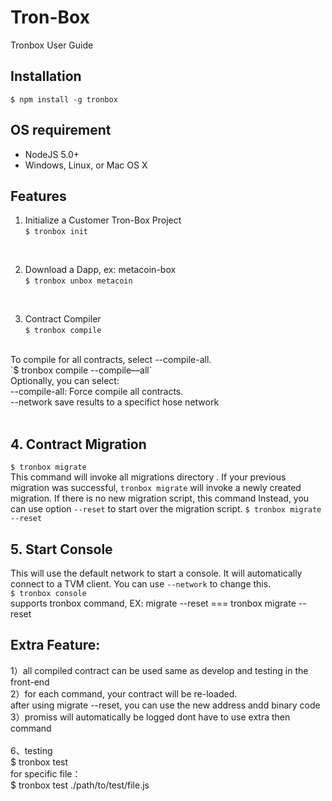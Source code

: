 # Tron-Box
Tronbox User Guide
## Installation
`$ npm install -g tronbox`
## OS requirement
- NodeJS 5.0+
- Windows, Linux, or Mac OS X

## Features
1. Initialize a Customer Tron-Box Project<br>
`$ tronbox init`
<br>

2. Download a Dapp, ex: metacoin-box<br>
`$ tronbox unbox metacoin`
<br>

3. Contract Compiler<br>
`$ tronbox compile`
<br>
  To compile for all contracts, select --compile-all. <br>
`$ tronbox compile --compile—all`
<br>
Optionally, you can select:<br>
--compile-all: Force compile all contracts. <br>
--network save results to a specifict hose network<br>
<br>

## 4. Contract Migration<br>
`$ tronbox migrate`
<br>
This command will invoke all migrations directory . If your previous migration was successful, `tronbox migrate` will invoke a newly created migration. If there is no new migration script, this command    Instead, you can use option `--reset` to start over the migration script. 
`$ tronbox migrate --reset` 
<br>
## 5. Start Console<br>
This will use the default network to start a console. It will automatically connect to a TVM client. You can use `--network` to change this. 
<br>
`$ tronbox console`
<br>
supports tronbox command, EX: migrate --reset === tronbox migrate --reset
<br>

## Extra Feature:<br>
1）all compiled contract can be used same as develop and testing in the front-end<br>
2）for each command, your contract will be re-loaded. <br> after using migrate --reset, you can use the new address andd binary code<br>
3）promiss will automatically be logged dont have to use extra then command<br>
<br>
6、testing<br>
$ tronbox test<br>
for specific file：<br>
$ tronbox test ./path/to/test/file.js<br>
